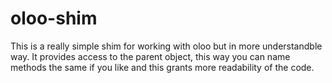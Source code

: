 # oloo-shim
This is a really simple shim for working with oloo but in more understandble way. It provides access to the parent object, this way you can name methods the same if you like and this grants more readability of the code.
